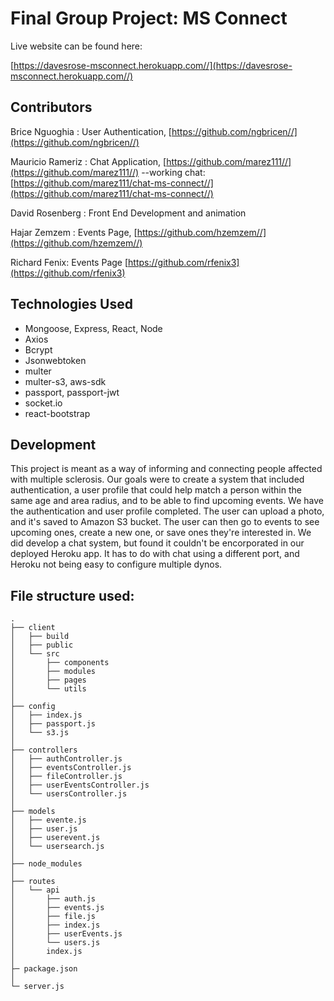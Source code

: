 # Final Group Project: MS Connect

Live website can be found here:

[https://davesrose-msconnect.herokuapp.com//](https://davesrose-msconnect.herokuapp.com//)

## Contributors

Brice Nguoghia : User Authentication, [https://github.com/ngbricen//](https://github.com/ngbricen//)

Mauricio Rameriz : Chat Application, [https://github.com/marez111//](https://github.com/marez111//)
--working chat: [https://github.com/marez111/chat-ms-connect//](https://github.com/marez111/chat-ms-connect//)

David Rosenberg : Front End Development and animation

Hajar Zemzem : Events Page, [https://github.com/hzemzem//](https://github.com/hzemzem//)

Richard Fenix: Events Page [https://github.com/rfenix3](https://github.com/rfenix3)

## Technologies Used

   - Mongoose, Express, React, Node
   - Axios
   - Bcrypt
   - Jsonwebtoken
   - multer
   - multer-s3, aws-sdk
   - passport, passport-jwt
   - socket.io
   - react-bootstrap

## Development

This project is meant as a way of informing and connecting people affected with multiple sclerosis.  Our goals were to create a system that included authentication, a user profile that could help match a person within the same age and area radius, and to be able to find upcoming events.  We have the authentication and user profile completed.  The user can upload a photo, and it's saved to Amazon S3 bucket.  The user can then go to events to see upcoming ones, create a new one, or save ones they're interested in.  We did develop a chat system, but found it couldn't be encorporated in our deployed Heroku app.  It has to do with chat using a different port, and Heroku not being easy to configure multiple dynos.

## File structure used:

```
.
├── client
│   ├── build
│   ├── public
│   └── src
│       ├── components
│       ├── modules
│       ├── pages
│       └── utils
│
├── config
│   ├── index.js
│   ├── passport.js
│   └── s3.js
│
├── controllers
│   ├── authController.js
│   ├── eventsController.js
│   ├── fileController.js
│   ├── userEventsController.js
│   └── usersController.js
│ 
├── models
│   ├── evente.js
│   ├── user.js
│   ├── userevent.js
│   └── usersearch.js
│
├── node_modules
│
├── routes
│   └── api
│       ├── auth.js
│       ├── events.js
│       ├── file.js
│       ├── index.js
│       ├── userEvents.js
│       └── users.js
│       index.js
│
├─ package.json
│
└─ server.js
```
